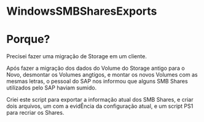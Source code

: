 # WindowsSMBSharesExports

<h1>Porque?</h1>

Precisei fazer uma migração de Storage em um cliente.

Após fazer a migração dos dados do Volume do Storage antigo para o Novo, desmontar os Volumes angtigos, e montar os novos Volumes com as mesmas letras, o pessoal do SAP nos informou que alguns SMB Shares utilizados pelo SAP haviam sumido.

Criei este script para exportar a informação atual dos SMB Shares, e criar dois arquivos, um com a evidÊncia da configuração atual, e um script PS1 para recriar os Shares.
